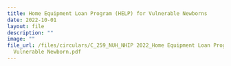 ```yaml
---
title: Home Equipment Loan Program (HELP) for Vulnerable Newborns
date: 2022-10-01
layout: file
description: ""
image: ""
file_url: /files/circulars/C_259_NUH_NHIP 2022_Home Equipment Loan Programe (HELP) for
  Vulnerable Newborn.pdf
---
```

